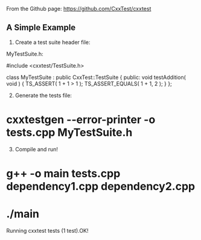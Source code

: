 From the Github page: https://github.com/CxxTest/cxxtest

A Simple Example
----------------

1. Create a test suite header file:

MyTestSuite.h:

  #include <cxxtest/TestSuite.h>

  class MyTestSuite : public CxxTest::TestSuite
  {
  public:
      void testAddition( void )
      {
          TS_ASSERT( 1 + 1 > 1 );
          TS_ASSERT_EQUALS( 1 + 1, 2 );
      }
  };


2. Generate the tests file:

 # cxxtestgen --error-printer -o tests.cpp MyTestSuite.h

3. Compile and run!

  # g++ -o main tests.cpp dependency1.cpp dependency2.cpp
  # ./main
  Running cxxtest tests (1 test).OK!